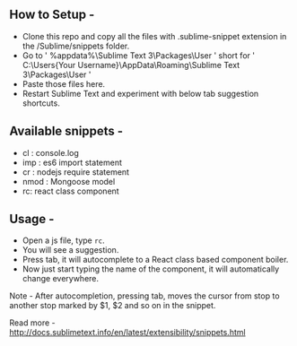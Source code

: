 ## How to Setup -

 * Clone this repo and copy all the files with .sublime-snippet extension in the /Sublime/snippets folder.
 * Go to ' %appdata%\Sublime Text 3\Packages\User ' short for ' C:\Users\{Your Username}\AppData\Roaming\Sublime Text 3\Packages\User '
 * Paste those files here.
 * Restart Sublime Text and experiment with below tab suggestion shortcuts.

## Available snippets - 

 * cl : console.log
 * imp : es6 import statement
 * cr : nodejs require statement
 * nmod : Mongoose model
 * rc: react class component

## Usage -

 * Open a js file, type `rc`.
 * You will see a suggestion.
 * Press tab, it will autocomplete to a React class based component boiler.
 * Now just start typing the name of the component, it will automatically change everywhere.

 Note - After autocompletion, pressing tab, moves the cursor from stop to another stop marked by $1, $2 and so on in the snippet.

 Read more - http://docs.sublimetext.info/en/latest/extensibility/snippets.html




